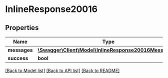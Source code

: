 # InlineResponse20016

## Properties
Name | Type | Description | Notes
------------ | ------------- | ------------- | -------------
**messages** | [**\Swagger\Client\Model\InlineResponse20016Messages[]**](InlineResponse20016Messages.md) |  | [optional] 
**success** | **bool** |  | [optional] 

[[Back to Model list]](../../README.md#documentation-for-models) [[Back to API list]](../../README.md#documentation-for-api-endpoints) [[Back to README]](../../README.md)

